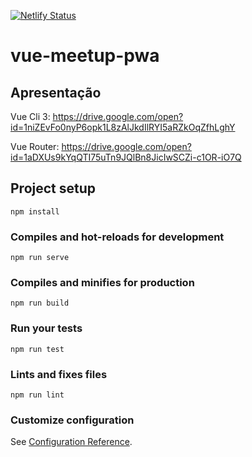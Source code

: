 [![Netlify Status](https://api.netlify.com/api/v1/badges/460554f6-04bc-4c5f-a9c9-911b74ea3804/deploy-status)](https://app.netlify.com/sites/vue-meetup-pwa/deploys)

# vue-meetup-pwa

## Apresentação

Vue Cli 3:
https://drive.google.com/open?id=1niZEvFo0nyP6opk1L8zAlJkdIlRYI5aRZkOqZfhLghY

Vue Router:
https://drive.google.com/open?id=1aDXUs9kYqQTI75uTn9JQlBn8JicIwSCZi-c1OR-iO7Q

## Project setup
```
npm install
```

### Compiles and hot-reloads for development
```
npm run serve
```

### Compiles and minifies for production
```
npm run build
```

### Run your tests
```
npm run test
```

### Lints and fixes files
```
npm run lint
```

### Customize configuration
See [Configuration Reference](https://cli.vuejs.org/config/).
